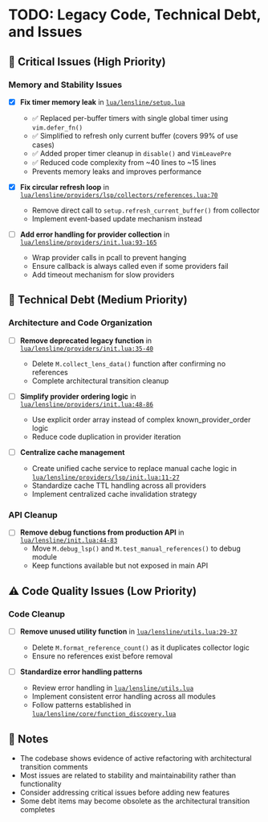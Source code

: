 # TODO: Legacy Code, Technical Debt, and Issues

## 🚨 Critical Issues (High Priority)

### Memory and Stability Issues

- [x] **Fix timer memory leak** in [`lua/lensline/setup.lua`](lua/lensline/setup.lua)
  - ✅ Replaced per-buffer timers with single global timer using `vim.defer_fn()`
  - ✅ Simplified to refresh only current buffer (covers 99% of use cases)
  - ✅ Added proper timer cleanup in `disable()` and `VimLeavePre`
  - ✅ Reduced code complexity from ~40 lines to ~15 lines
  - Prevents memory leaks and improves performance

- [x] **Fix circular refresh loop** in [`lua/lensline/providers/lsp/collectors/references.lua:70`](lua/lensline/providers/lsp/collectors/references.lua:70)
  - Remove direct call to `setup.refresh_current_buffer()` from collector
  - Implement event-based update mechanism instead

- [ ] **Add error handling for provider collection** in [`lua/lensline/providers/init.lua:93-165`](lua/lensline/providers/init.lua:93-165)
  - Wrap provider calls in pcall to prevent hanging
  - Ensure callback is always called even if some providers fail
  - Add timeout mechanism for slow providers

## 🔧 Technical Debt (Medium Priority)

### Architecture and Code Organization

- [ ] **Remove deprecated legacy function** in [`lua/lensline/providers/init.lua:35-40`](lua/lensline/providers/init.lua:35-40)
  - Delete `M.collect_lens_data()` function after confirming no references
  - Complete architectural transition cleanup

- [ ] **Simplify provider ordering logic** in [`lua/lensline/providers/init.lua:48-86`](lua/lensline/providers/init.lua:48-86)
  - Use explicit order array instead of complex known_provider_order logic
  - Reduce code duplication in provider iteration

- [ ] **Centralize cache management**
  - Create unified cache service to replace manual cache logic in [`lua/lensline/providers/lsp/init.lua:11-27`](lua/lensline/providers/lsp/init.lua:11-27)
  - Standardize cache TTL handling across all providers
  - Implement centralized cache invalidation strategy

### API Cleanup

- [ ] **Remove debug functions from production API** in [`lua/lensline/init.lua:44-83`](lua/lensline/init.lua:44-83)
  - Move `M.debug_lsp()` and `M.test_manual_references()` to debug module
  - Keep functions available but not exposed in main API

## ⚠️ Code Quality Issues (Low Priority)

### Code Cleanup

- [ ] **Remove unused utility function** in [`lua/lensline/utils.lua:29-37`](lua/lensline/utils.lua:29-37)
  - Delete `M.format_reference_count()` as it duplicates collector logic
  - Ensure no references exist before removal

- [ ] **Standardize error handling patterns**
  - Review error handling in [`lua/lensline/utils.lua`](lua/lensline/utils.lua)
  - Implement consistent error handling across all modules
  - Follow patterns established in [`lua/lensline/core/function_discovery.lua`](lua/lensline/core/function_discovery.lua)

## 📝 Notes

- The codebase shows evidence of active refactoring with architectural transition comments
- Most issues are related to stability and maintainability rather than functionality
- Consider addressing critical issues before adding new features
- Some debt items may become obsolete as the architectural transition completes